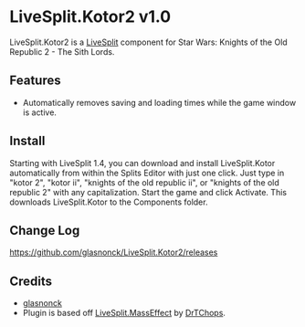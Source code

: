 LiveSplit.Kotor2 v1.0
====================

LiveSplit.Kotor2 is a [LiveSplit](http://livesplit.org/) component for Star Wars: Knights of the Old Republic 2 - The Sith Lords.

Features
--------
  * Automatically removes saving and loading times while the game window is active.

Install
-------
Starting with LiveSplit 1.4, you can download and install LiveSplit.Kotor automatically from within the Splits Editor with just one click. Just type in "kotor 2", "kotor ii", "knights of the old republic ii", or "knights of the old republic 2" with any capitalization. Start the game and click Activate. This downloads LiveSplit.Kotor to the Components folder.

Change Log
----------
https://github.com/glasnonck/LiveSplit.Kotor2/releases

Credits
-------
  * [glasnonck](http://twitch.tv/glasnonck)
  * Plugin is based off [LiveSplit.MassEffect](https://github.com/drtchops/LiveSplit.MassEffect) by [DrTChops](http://twitch.tv/drtchops).